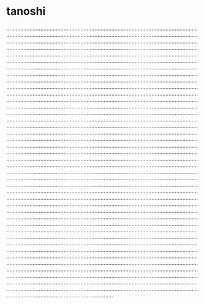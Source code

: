 # tanoshi

.................................................................................................................................................................................................................................................................................................................................................................................................................................................................................................................................................................................................................................................................................................................................................................................................................................................................................................................................................................................................................................................................................................................................................................................................................................................................................................................................................................................................................................................................................................................................................................................................................................................................................................................................................................................................................................................................................................................................................................................................................................................................................................................................................................................................................................................................................................................................................................................................................................................................................................................................................................................................................................................................................................................................................................................................................................................................................................................................................................................................................................................................................................................................................................................................................................................................................................................................................................................................................................................................................................................................................................................................................................................................................................................................................................................................................................................................................................................................................................................................................................................................................................................................................................................................................................................................................................................................................................................................................................................................................................................................................................................................................................................................................................................................................................................................................................................................................................................................................................................................................................................................................................................................................................................................................................................................................................................................................................